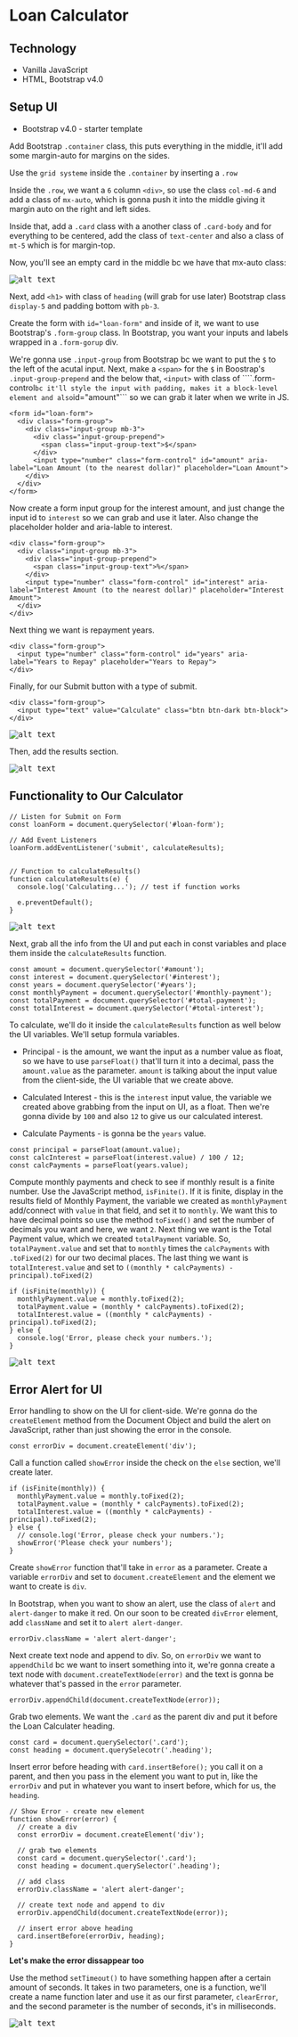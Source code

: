 # Loan Calculator

## Technology
* Vanilla JavaScript
* HTML, Bootstrap v4.0

## Setup UI
* Bootstrap v4.0 - starter template

Add Bootstrap ```.container``` class, this puts everything in the middle, it'll add some margin-auto for margins on the sides.

Use the ```grid systeme``` inside the ```.container``` by inserting a ```.row```

Inside the ```.row```, we want a ```6``` column ```<div>```, so use the class ```col-md-6``` and add a class of ```mx-auto```, which is gonna push it into the middle giving it margin auto on the right and left sides.

Inside that, add a ```.card``` class with a another class of ```.card-body``` and for everything to be centered, add the class of ```text-center``` and also a class of ```mt-5``` which is for margin-top.

Now, you'll see an empty card in the middle bc we have that mx-auto class:

<kbd>![alt text](img/card.png "screenshot")</kbd>

Next, add ```<h1>``` with class of ```heading``` (will grab for use later) Bootstrap class ```display-5``` and padding bottom with ```pb-3```.

Create the form with ```id="loan-form"``` and inside of it, we want to use Bootstrap's ```.form-group``` class. In Bootstrap, you want your inputs and labels wrapped in a ```.form-gorup``` div. 

We're gonna use ```.input-group``` from Bootstrap bc we want to put the ```$``` to the left of the acutal input. Next, make a ```<span>``` for the ```$``` in Boostrap's  ```.input-group-prepend``` and the below that, ```<input>``` with class of ````.form-control``` bc it'll style the input with padding, makes it a block-level element and also ```id="amount"``` so we can grab it later when we write in JS.

```
<form id="loan-form">
  <div class="form-group">
    <div class="input-group mb-3">
      <div class="input-group-prepend">
        <span class="input-group-text">$</span>
      </div>
      <input type="number" class="form-control" id="amount" aria-label="Loan Amount (to the nearest dollar)" placeholder="Loan Amount">
    </div>
  </div>
</form>
```

Now create a form input group for the interest amount, and just change the input id to ```interest``` so we can grab and use it later. Also change the placeholder holder and aria-lable to interest.

```
<div class="form-group">
  <div class="input-group mb-3">
    <div class="input-group-prepend">
      <span class="input-group-text">%</span>
    </div>
    <input type="number" class="form-control" id="interest" aria-label="Interest Amount (to the nearest dollar)" placeholder="Interest Amount">
  </div>
</div>
```

Next thing we want is repayment years.

```
<div class="form-group">
  <input type="number" class="form-control" id="years" aria-label="Years to Repay" placeholder="Years to Repay">
</div>
```

Finally, for our Submit button with a type of submit.

```
<div class="form-group">
  <input type="text" value="Calculate" class="btn btn-dark btn-block">
</div>
```

<kbd>![alt text](img/layout01.png "screenshot")</kbd>

Then, add the results section.

<kbd>![alt text](img/layout02.png "screenshot")</kbd>

## Functionality to Our Calculator

```
// Listen for Submit on Form
const loanForm = document.querySelector('#loan-form');

// Add Event Listeners
loanForm.addEventListener('submit', calculateResults);


// Function to calculateResults()
function calculateResults(e) {
  console.log('Calculating...'); // test if function works

  e.preventDefault();
}
```

<kbd>![alt text](img/submitevent.png "screenshot")</kbd>

Next, grab all the info from the UI and put each in const variables and place them inside the ```calculateResults``` function.

```
const amount = document.querySelector('#amount');
const interest = document.querySelector('#interest');
const years = document.querySelector('#years');
const monthlyPayment = document.querySelector('#monthly-payment');
const totalPayment = document.querySelector('#total-payment');
const totalInterest = document.querySelector('#total-interest');
```

To calculate, we'll do it inside the ```calculateResults``` function as well below the UI variables. We'll setup formula variables.

* Principal - is the amount, we want the input as a number value as float, so we have to use ```parseFloat()``` that'll turn it into a decimal, pass the ```amount.value``` as the parameter. ```amount``` is talking about the input value from the client-side, the UI variable that we create above.

* Calculated Interest - this is the ```interest``` input value, the variable we created above grabbing from the input on UI, as a float. Then we're gonna divide by ```100``` and also ```12``` to give us our calculated interest.

* Calculate Payments - is gonna be the ```years``` value.

```
const principal = parseFloat(amount.value);
const calcInterest = parseFloat(interest.value) / 100 / 12;
const calcPayments = parseFloat(years.value);
```

Compute monthly payments and check to see if monthly result is a finite number. Use the JavaScript method, ```isFinite()```. If it is finite, display in the results field of Monthly Payment, the variable we created as ```monthlyPayment``` add/connect with ```value``` in that field, and set it to ```monthly```. We want this to have decimal points so use the method ```toFixed()``` and set the number of decimals you want and here, we want ```2```. Next thing we want is the Total Payment value, which we created ```totalPayment``` variable. So, ```totalPayment.value``` and set that to ```monthly``` times the ```calcPayments``` with ```.toFixed(2)``` for our two decimal places. The last thing we want is ```totalInterest.value``` and set to ```((monthly * calcPayments) - principal).toFixed(2)```

```
if (isFinite(monthly)) {
  monthlyPayment.value = monthly.toFixed(2);
  totalPayment.value = (monthly * calcPayments).toFixed(2);
  totalInterest.value = ((monthly * calcPayments) - principal).toFixed(2);
} else {
  console.log('Error, please check your numbers.');
} 
```

<kbd>![alt text](img/calctest.png "screenshot")</kbd>

## Error Alert for UI

Error handling to show on the UI for client-side. We're gonna do the ```createElement``` method from the Document Object and build the alert on JavaScript, rather than just showing the error in the console.

```
const errorDiv = document.createElement('div');
```

Call a function called ```showError``` inside the check on the ```else``` section, we'll create later.

```
if (isFinite(monthly)) {
  monthlyPayment.value = monthly.toFixed(2);
  totalPayment.value = (monthly * calcPayments).toFixed(2);
  totalInterest.value = ((monthly * calcPayments) - principal).toFixed(2);
} else {
  // console.log('Error, please check your numbers.');
  showError('Please check your numbers');
} 
```

Create ```showError``` function that'll take in ```error``` as a parameter. Create a variable ```errorDiv``` and set to ```document.createElement``` and the element we want to create is ```div```. 

In Bootstrap, when you want to show an alert, use the class of ```alert``` and ```alert-danger``` to make it red. On our soon to be created ```divError``` element, add ```className``` and set it to ```alert alert-danger```.

```
errorDiv.className = 'alert alert-danger';
```

Next create text node and append to div. So, on ```errorDiv``` we want to ```appendChild``` bc we want to insert something into it, we're gonna create a text node with ```document.createTextNode(error)``` and the text is gonna be whatever that's passed in the ```error``` parameter.

```
errorDiv.appendChild(document.createTextNode(error));
```

Grab two elements. We want the ```.card``` as the parent div and put it before the Loan Calculater heading.

```
const card = document.querySelector('.card');
const heading = document.querySelecotr('.heading');
```

Insert error before heading with ```card.insertBefore();``` you call it on a parent, and then you pass in the element you want to put in, like the ```errorDiv``` and put in whatever you want to insert before, which for us, the ```heading```.

```
// Show Error - create new element
function showError(error) {
  // create a div
  const errorDiv = document.createElement('div');

  // grab two elements
  const card = document.querySelector('.card');
  const heading = document.querySelector('.heading');

  // add class
  errorDiv.className = 'alert alert-danger';

  // create text node and append to div
  errorDiv.appendChild(document.createTextNode(error));

  // insert error above heading
  card.insertBefore(errorDiv, heading);
}
```

**Let's make the error dissappear too**

Use the method ```setTimeout()``` to have something happen after a certain amount of seconds. It takes in two parameters, one is a function, we'll create a name function later and use it as our first parameter, ```clearError```, and the second parameter is the number of seconds, it's in milliseconds.

<kbd>![alt text](img/error.png "screenshot")</kbd>